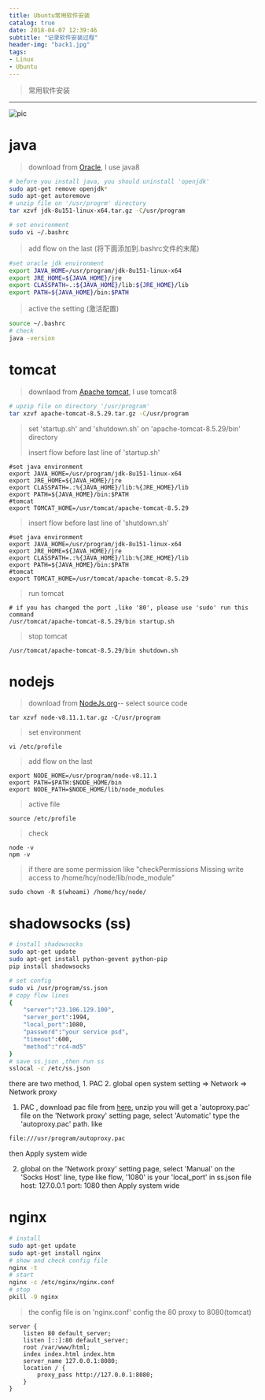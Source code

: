 ```yaml
---
title: Ubuntu常用软件安装
catalog: true
date: 2018-04-07 12:39:46
subtitle: "记录软件安装过程"
header-img: "back1.jpg"
tags:
- Linux
- Ubuntu
---
```

> 常用软件安装
-------------------------
![pic](./back.png)

# java

> download from [Oracle](http://www.oracle.com/technetwork/java/javase/downloads/index.html), I use java8
```bash
# before you install java, you should uninstall 'openjdk'
sudo apt-get remove openjdk*
sudo apt-get autoremove
# unzip file on '/usr/progrm' directory
tar xzvf jdk-8u151-linux-x64.tar.gz -C/usr/program

# set environment
sudo vi ~/.bashrc 
```
> add flow on the last (将下面添加到.bashrc文件的末尾)
```bash
#set oracle jdk environment
export JAVA_HOME=/usr/program/jdk-8u151-linux-x64
export JRE_HOME=${JAVA_HOME}/jre  
export CLASSPATH=.:${JAVA_HOME}/lib:${JRE_HOME}/lib  
export PATH=${JAVA_HOME}/bin:$PATH 
```
> active the setting (激活配置)
```bash
source ~/.bashrc
# check
java -version
```
# tomcat

> downlaod from [Apache tomcat](https://tomcat.apache.org/download-80.cgi), I use tomcat8
```bash
# upzip file on directory '/usr/program'
tar xzvf apache-tomcat-8.5.29.tar.gz -C/usr/program
```
> set 'startup.sh' and 'shutdown.sh' on 'apache-tomcat-8.5.29/bin' directory
>
>insert flow before last line of 'startup.sh'
```
#set java environment
export JAVA_HOME=/usr/program/jdk-8u151-linux-x64
export JRE_HOME=${JAVA_HOME}/jre
export CLASSPATH=.:%{JAVA_HOME}/lib:%{JRE_HOME}/lib
export PATH=${JAVA_HOME}/bin:$PATH
#tomcat
export TOMCAT_HOME=/usr/tomcat/apache-tomcat-8.5.29
```
>
>insert flow before last line of 'shutdown.sh'
```
#set java environment
export JAVA_HOME=/usr/program/jdk-8u151-linux-x64
export JRE_HOME=${JAVA_HOME}/jre
export CLASSPATH=.:%{JAVA_HOME}/lib:%{JRE_HOME}/lib
export PATH=${JAVA_HOME}/bin:$PATH
#tomcat
export TOMCAT_HOME=/usr/tomcat/apache-tomcat-8.5.29
```
>
> run tomcat
```
# if you has changed the port ,like '80', please use 'sudo' run this command
/usr/tomcat/apache-tomcat-8.5.29/bin startup.sh
```
>
> stop tomcat
```
/usr/tomcat/apache-tomcat-8.5.29/bin shutdown.sh
```

# nodejs
> download from [NodeJs.org](https://nodejs.org/en/download/)-- select source code
```
tar xzvf node-v8.11.1.tar.gz -C/usr/program
```
> 
> set environment
```
vi /etc/profile
```
>
> add flow on the last
```
export NODE_HOME=/usr/program/node-v8.11.1
export PATH=$PATH:$NODE_HOME/bin
export NODE_PATH=$NODE_HOME/lib/node_modules
```
>
> active file
```
source /etc/profile
```
>
> check
```
node -v
npm -v
```
>
> if there are some permission like
> "checkPermissions Missing write access to /home/hcy/node/lib/node_module"
```
sudo chown -R $(whoami) /home/hcy/node/
```

# shadowsocks (ss)
```bash
# install shadowsocks
sudo apt-get update 
sudo apt-get install python-gevent python-pip
pip install shadowsocks

# set config
sudo vi /usr/program/ss.json
# copy flow lines
{
    "server":"23.106.129.100",
    "server_port":1994,
    "local_port":1080,
    "password":"your service psd",
    "timeout":600,
    "method":"rc4-md5"
}
# save ss.json ,then run ss
sslocal -c /etc/ss.json
```
there are two method,  1. PAC  2. global
open system setting => Network => Network proxy
 1. PAC , download pac file from [here](/download/pac.rar), unzip you will get a 'autoproxy.pac' file
 on the 'Network proxy' setting page, select 'Automatic'
 type the  'autoproxy.pac' path. like
 ```bash
 file:///usr/program/autoproxy.pac
 ```
 then Apply system wide

 2. global
 on the 'Network proxy' setting page, select 'Manual'
 on the 'Socks Host' line, type like flow, '1080' is your 'local_port' in ss.json file
host: 127.0.0.1
port: 1080
 then Apply system wide

# nginx
```bash
# install 
sudo apt-get update
sudo apt-get install nginx
# show and check config file
nginx -t
# start
nginx -c /etc/nginx/nginx.conf
# stop
pkill -9 nginx
```
> the config file is on 'nginx.conf'
> config the 80 proxy to 8080(tomcat)
```
server {
	listen 80 default_server;
	listen [::]:80 default_server;
	root /var/www/html;
	index index.html index.htm
	server_name 127.0.0.1:8080;
	location / {
		proxy_pass http://127.0.0.1:8080;
	}
}
```
